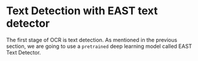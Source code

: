 # Text Detection with EAST text detector

The first stage of OCR is text detection. As mentioned in the previous section, we are going to use a `pretrained` deep learning model called EAST Text Detector.